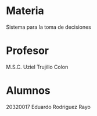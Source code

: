 # Materia
Sistema para la toma de decisiones

# Profesor
M.S.C. Uziel Trujillo Colon

# Alumnos
20320017 Eduardo Rodriguez Rayo